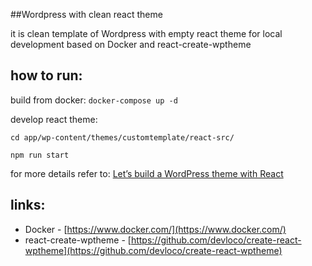 ##Wordpress with clean react theme

it is clean template of Wordpress with empty react theme for local development based on Docker and react-create-wptheme

how to run:
---
build from docker: `docker-compose up -d`

develop react theme:

`cd app/wp-content/themes/customtemplate/react-src/`

`npm run start`

for more details refer to: [Let’s build a WordPress theme with React](http://michaelsoriano.com/wordpress-theme-react-part-1-setup/)

links:
---
* Docker - [https://www.docker.com/](https://www.docker.com/)
* react-create-wptheme - [https://github.com/devloco/create-react-wptheme](https://github.com/devloco/create-react-wptheme)